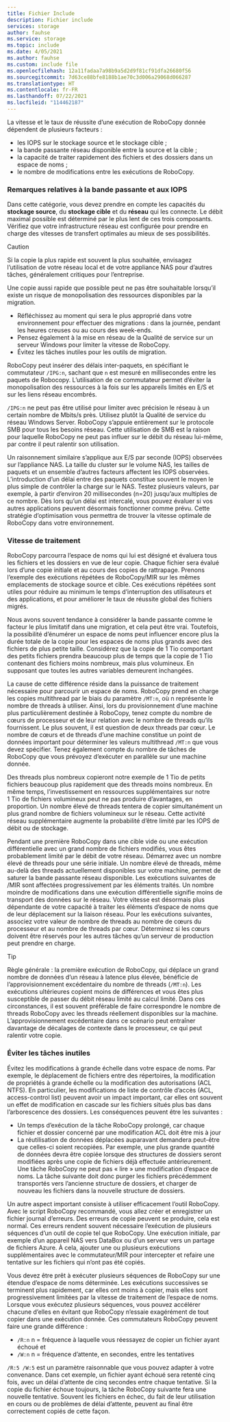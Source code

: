 ```yaml
---
title: Fichier Include
description: Fichier include
services: storage
author: fauhse
ms.service: storage
ms.topic: include
ms.date: 4/05/2021
ms.author: fauhse
ms.custom: include file
ms.openlocfilehash: 12a11fadaa7a98b9a5d2d9f81cf91dfa26680f56
ms.sourcegitcommit: 7d63ce88bfe8188b1ae70c3d006a29068d066287
ms.translationtype: HT
ms.contentlocale: fr-FR
ms.lasthandoff: 07/22/2021
ms.locfileid: "114462187"
---
```

La vitesse et le taux de réussite d’une exécution de RoboCopy donnée dépendent de plusieurs facteurs :

* les IOPS sur le stockage source et le stockage cible ;
* la bande passante réseau disponible entre la source et la cible ;
* la capacité de traiter rapidement des fichiers et des dossiers dans un espace de noms ;
* le nombre de modifications entre les exécutions de RoboCopy.


### <a name="iops-and-bandwidth-considerations"></a>Remarques relatives à la bande passante et aux IOPS

Dans cette catégorie, vous devez prendre en compte les capacités du **stockage source**, du **stockage cible** et du **réseau** qui les connecte. Le débit maximal possible est déterminé par le plus lent de ces trois composants. Vérifiez que votre infrastructure réseau est configurée pour prendre en charge des vitesses de transfert optimales au mieux de ses possibilités.

> [!CAUTION]
> Si la copie la plus rapide est souvent la plus souhaitée, envisagez l’utilisation de votre réseau local et de votre appliance NAS pour d’autres tâches, généralement critiques pour l’entreprise.

Une copie aussi rapide que possible peut ne pas être souhaitable lorsqu’il existe un risque de monopolisation des ressources disponibles par la migration.

* Réfléchissez au moment qui sera le plus approprié dans votre environnement pour effectuer des migrations : dans la journée, pendant les heures creuses ou au cours des week-ends.
* Pensez également à la mise en réseau de la Qualité de service sur un serveur Windows pour limiter la vitesse de RoboCopy.
* Évitez les tâches inutiles pour les outils de migration.

RoboCopy peut insérer des délais inter-paquets, en spécifiant le commutateur `/IPG:n`, sachant que `n` est mesuré en millisecondes entre les paquets de Robocopy. L’utilisation de ce commutateur permet d’éviter la monopolisation des ressources à la fois sur les appareils limités en E/S et sur les liens réseau encombrés.

`/IPG:n` ne peut pas être utilisé pour limiter avec précision le réseau à un certain nombre de Mbits/s près. Utilisez plutôt la Qualité de service du réseau Windows Server. RoboCopy s’appuie entièrement sur le protocole SMB pour tous les besoins réseau. Cette utilisation de SMB est la raison pour laquelle RoboCopy ne peut pas influer sur le débit du réseau lui-même, par contre il peut ralentir son utilisation. 

Un raisonnement similaire s’applique aux E/S par seconde (IOPS) observées sur l’appliance NAS. La taille du cluster sur le volume NAS, les tailles de paquets et un ensemble d’autres facteurs affectent les IOPS observées. L’introduction d’un délai entre des paquets constitue souvent le moyen le plus simple de contrôler la charge sur le NAS. Testez plusieurs valeurs, par exemple, à partir d’environ 20 millisecondes (n=20) jusqu’aux multiples de ce nombre. Dès lors qu’un délai est intercalé, vous pouvez évaluer si vos autres applications peuvent désormais fonctionner comme prévu. Cette stratégie d’optimisation vous permettra de trouver la vitesse optimale de RoboCopy dans votre environnement.

### <a name="processing-speed"></a>Vitesse de traitement

RoboCopy parcourra l’espace de noms qui lui est désigné et évaluera tous les fichiers et les dossiers en vue de leur copie. Chaque fichier sera évalué lors d’une copie initiale et au cours des copies de rattrapage. Prenons l’exemple des exécutions répétées de RoboCopy/MIR sur les mêmes emplacements de stockage source et cible. Ces exécutions répétées sont utiles pour réduire au minimum le temps d’interruption des utilisateurs et des applications, et pour améliorer le taux de réussite global des fichiers migrés.

Nous avons souvent tendance à considérer la bande passante comme le facteur le plus limitatif dans une migration, et cela peut être vrai. Toutefois, la possibilité d’énumérer un espace de noms peut influencer encore plus la durée totale de la copie pour les espaces de noms plus grands avec des fichiers de plus petite taille. Considérez que la copie de 1 Tio comportant des petits fichiers prendra beaucoup plus de temps que la copie de 1 Tio contenant des fichiers moins nombreux, mais plus volumineux. En supposant que toutes les autres variables demeurent inchangées.

La cause de cette différence réside dans la puissance de traitement nécessaire pour parcourir un espace de noms. RoboCopy prend en charge les copies multithread par le biais du paramètre `/MT:n`, où n représente le nombre de threads à utiliser. Ainsi, lors du provisionnement d’une machine plus particulièrement destinée à RoboCopy, tenez compte du nombre de cœurs de processeur et de leur relation avec le nombre de threads qu’ils fournissent. Le plus souvent, il est question de deux threads par cœur. Le nombre de cœurs et de threads d’une machine constitue un point de données important pour déterminer les valeurs multithread `/MT:n` que vous devez spécifier. Tenez également compte du nombre de tâches de RoboCopy que vous prévoyez d’exécuter en parallèle sur une machine donnée.

Des threads plus nombreux copieront notre exemple de 1 Tio de petits fichiers beaucoup plus rapidement que des threads moins nombreux. En même temps, l’investissement en ressources supplémentaires sur notre 1 Tio de fichiers volumineux peut ne pas produire d’avantages, en proportion. Un nombre élevé de threads tentera de copier simultanément un plus grand nombre de fichiers volumineux sur le réseau. Cette activité réseau supplémentaire augmente la probabilité d’être limité par les IOPS de débit ou de stockage.

Pendant une première RoboCopy dans une cible vide ou une exécution différentielle avec un grand nombre de fichiers modifiés, vous êtes probablement limité par le débit de votre réseau. Démarrez avec un nombre élevé de threads pour une série initiale. Un nombre élevé de threads, même au-delà des threads actuellement disponibles sur votre machine, permet de saturer la bande passante réseau disponible. Les exécutions suivantes de /MIR sont affectées progressivement par les éléments traités. Un nombre moindre de modifications dans une exécution différentielle signifie moins de transport des données sur le réseau. Votre vitesse est désormais plus dépendante de votre capacité à traiter les éléments d’espace de noms que de leur déplacement sur la liaison réseau. Pour les exécutions suivantes, associez votre valeur de nombre de threads au nombre de cœurs du processeur et au nombre de threads par cœur. Déterminez si les cœurs doivent être réservés pour les autres tâches qu’un serveur de production peut prendre en charge.

> [!TIP]
> Règle générale : la première exécution de RoboCopy, qui déplace un grand nombre de données d’un réseau à latence plus élevée, bénéficie de l’approvisionnement excédentaire du nombre de threads (`/MT:n`). Les exécutions ultérieures copient moins de différences et vous êtes plus susceptible de passer du débit réseau limité au calcul limité. Dans ces circonstances, il est souvent préférable de faire correspondre le nombre de threads RoboCopy avec les threads réellement disponibles sur la machine. L’approvisionnement excédentaire dans ce scénario peut entraîner davantage de décalages de contexte dans le processeur, ce qui peut ralentir votre copie.

### <a name="avoid-unnecessary-work"></a>Éviter les tâches inutiles

Évitez les modifications à grande échelle dans votre espace de noms. Par exemple, le déplacement de fichiers entre des répertoires, la modification de propriétés à grande échelle ou la modification des autorisations (ACL NTFS). En particulier, les modifications de liste de contrôle d’accès (ACL, access-control list) peuvent avoir un impact important, car elles ont souvent un effet de modification en cascade sur les fichiers situés plus bas dans l’arborescence des dossiers. Les conséquences peuvent être les suivantes :

* Un temps d’exécution de la tâche RoboCopy prolongé, car chaque fichier et dossier concerné par une modification ACL doit être mis à jour
* La réutilisation de données déplacées auparavant demandera peut-être que celles-ci soient recopiées. Par exemple, une plus grande quantité de données devra être copiée lorsque des structures de dossiers seront modifiées après une copie de fichiers déjà effectuée antérieurement. Une tâche RoboCopy ne peut pas « lire » une modification d’espace de noms. La tâche suivante doit donc purger les fichiers précédemment transportés vers l’ancienne structure de dossiers, et charger de nouveau les fichiers dans la nouvelle structure de dossiers.

Un autre aspect important consiste à utiliser efficacement l’outil RoboCopy. Avec le script RoboCopy recommandé, vous allez créer et enregistrer un fichier journal d’erreurs. Des erreurs de copie peuvent se produire, cela est normal. Ces erreurs rendent souvent nécessaire l’exécution de plusieurs séquences d’un outil de copie tel que RoboCopy. Une exécution initiale, par exemple d’un appareil NAS vers DataBox ou d’un serveur vers un partage de fichiers Azure. À cela, ajouter une ou plusieurs exécutions supplémentaires avec le commutateur/MIR pour intercepter et refaire une tentative sur les fichiers qui n’ont pas été copiés.

Vous devez être prêt à exécuter plusieurs séquences de RoboCopy sur une étendue d’espace de noms déterminée. Les exécutions successives se terminent plus rapidement, car elles ont moins à copier, mais elles sont progressivement limitées par la vitesse de traitement de l’espace de noms. Lorsque vous exécutez plusieurs séquences, vous pouvez accélérer chacune d’elles en évitant que RoboCopy n’essaie exagérément de tout copier dans une exécution donnée. Ces commutateurs RoboCopy peuvent faire une grande différence :

* `/R:n` n = fréquence à laquelle vous réessayez de copier un fichier ayant échoué et 
* `/W:n` n = fréquence d’attente, en secondes, entre les tentatives

`/R:5 /W:5` est un paramètre raisonnable que vous pouvez adapter à votre convenance. Dans cet exemple, un fichier ayant échoué sera retenté cinq fois, avec un délai d’attente de cinq secondes entre chaque tentative. Si la copie du fichier échoue toujours, la tâche RoboCopy suivante fera une nouvelle tentative. Souvent les fichiers en échec, du fait de leur utilisation en cours ou de problèmes de délai d’attente, peuvent au final être correctement copiés de cette façon.
